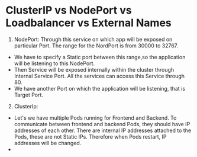 # ClusterIP vs NodePort vs Loadbalancer vs External Names

1. NodePort:
Through this service on which app will be exposed on particular Port. The range for the NordPort is from 30000 to 32767.
- We have to specify a Static port between this range,so the application will be listening to this NodePort.
- Then Service will be exposed internally within the cluster through Internal Service Port. All the services can access this Service through 80.
- We have another Port on which the application will be listening, that is Target Port.

 2. ClusterIp:
 - Let's we have multiple Pods running for Frontend and Backend. To communicate between frontend and backend Pods, they should have IP addresses of each other. There are internal IP addresses attached to the Pods, these are not Static IPs. Therefore when Pods restart, IP addresses will be changed.
 - 

